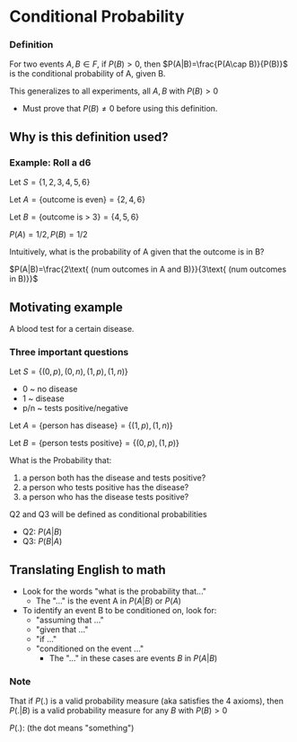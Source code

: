 # Conditional Probability

### Definition

For two events $A,B\in F$, if $P(B)\gt 0$, then $P(A|B)=\frac{P(A\cap B)}{P(B)}$ is the conditional probability of A, given B.

This generalizes to all experiments, all $A,B$ with $P(B)\gt0$

-   Must prove that $P(B)\ne0$ before using this definition.

## Why is this definition used?

### Example: Roll a d6

Let $S=\{1,2,3,4,5,6\}$

Let $A=\{\text{outcome is even}\}=\{2,4,6\}$

Let $B=\{\text{outcome is > 3}\}=\{4,5,6\}$

$P(A)=1/2, P(B)= 1/2$

Intuitively, what is the probability of A given that the outcome is in B?

$P(A|B)=\frac{2\text{ (num outcomes in A and B)}}{3\text{ (num outcomes in B)}}$

## Motivating example

A blood test for a certain disease.

### Three important questions

Let $S=\{(0,p),(0,n),(1,p),(1,n)\}$

-   0 ~ no disease
-   1 ~ disease
-   p/n ~ tests positive/negative

Let $A=\{\text{person has disease}\}=\{(1,p),(1,n)\}$

Let $B=\{\text{person tests positive}\}=\{(0,p),(1,p)\}$

What is the Probability that:

1. a person both has the disease and tests positive?
2. a person who tests positive has the disease?
3. a person who has the disease tests positive?

Q2 and Q3 will be defined as conditional probabilities

-   Q2: $P(A|B)$
-   Q3: $P(B|A)$

## Translating English to math

-   Look for the words "what is the probability that..."
    -   The "..." is the event A in $P(A|B)$ or $P(A)$
-   To identify an event B to be conditioned on, look for:
    -   "assuming that ..."
    -   "given that ..."
    -   "if ..."
    -   "conditioned on the event ..."
        -   The "..." in these cases are events $B$ in $P(A|B)$

### Note

That if $P(.)$ is a valid probability measure (aka satisfies the 4 axioms), then $P(.|B)$ is a valid probability measure for any $B$ with $P(B)\gt 0$

$P(.)$: (the dot means "something")
